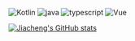 ![Kotlin](https://img.shields.io/badge/kotlin-%230095D5.svg?style=for-the-badge&logo=kotlin&logoColor=white)
![java](https://img.shields.io/badge/%20-%20java-brightgreeng?style=for-the-badge&logo=java&logoColor=white)
![typescript](https://img.shields.io/badge/%20-%20typescript-red?style=for-the-badge&logo=typescript&logoColor=white)
![Vue](https://img.shields.io/badge/%20-%20vue-yellow?style=for-the-badge&logo=typescript&logoColor=white)


[![Jiacheng's GitHub stats](https://github-readme-stats.vercel.app/api?username=oooplz)](https://github.com/anuraghazra/github-readme-stats)
